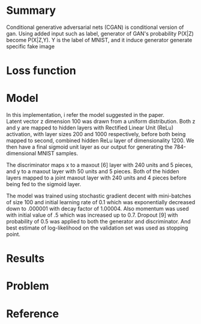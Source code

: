 # Summary
Conditional generative adversarial nets (CGAN) is conditional version of gan. Using added input such as label, generator of GAN's probability P(X|Z) become P(X|Z,Y).
Y is the label of MNIST, and it induce generator generate specific fake image

# Loss function

# Model
In this implementation, i refer the model suggested in the paper.  
Latent vector z dimension 100 was drawn from a uniform distribution. Both z and y are mapped to hidden layers with Rectified Linear Unit
(ReLu) activation, with layer sizes 200 and 1000 respectively, before both being mapped to second, combined hidden ReLu layer of dimensionality 1200. We then have a final sigmoid unit layer as our output for generating the 784-dimensional MNIST samples.

The discriminator maps x to a maxout [6] layer with 240 units and 5 pieces, and y to a maxout layer
with 50 units and 5 pieces. Both of the hidden layers mapped to a joint maxout layer with 240 units
and 4 pieces before being fed to the sigmoid layer.

The model was trained using stochastic gradient decent with mini-batches of size 100 and initial learning rate of 0.1 which was exponentially decreased down to .000001 with decay factor of
1.00004. Also momentum was used with initial value of .5 which was increased up to 0.7. Dropout
[9] with probability of 0.5 was applied to both the generator and discriminator. And best estimate of
log-likelihood on the validation set was used as stopping point.


# Results

# Problem

# Reference
